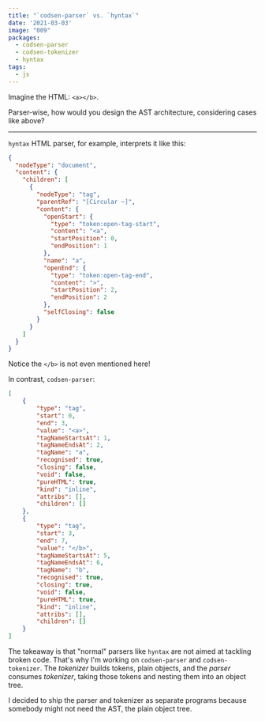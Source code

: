 ```yaml
---
title: "`codsen-parser` vs. `hyntax`"
date: '2021-03-03'
image: "009"
packages:
  - codsen-parser
  - codsen-tokenizer
  - hyntax
tags:
  - js
---
```


Imagine the HTML: `<a></b>`.

Parser-wise, how would you design the AST architecture, considering cases like above?

---

`hyntax` HTML parser, for example, interprets it like this:

```json
{
  "nodeType": "document",
  "content": {
    "children": [
      {
        "nodeType": "tag",
        "parentRef": "[Circular ~]",
        "content": {
          "openStart": {
            "type": "token:open-tag-start",
            "content": "<a",
            "startPosition": 0,
            "endPosition": 1
          },
          "name": "a",
          "openEnd": {
            "type": "token:open-tag-end",
            "content": ">",
            "startPosition": 2,
            "endPosition": 2
          },
          "selfClosing": false
        }
      }
    ]
  }
}
```

Notice the `</b>` is not even mentioned here!

In contrast, `codsen-parser`:

```json
[
    {
        "type": "tag",
        "start": 0,
        "end": 3,
        "value": "<a>",
        "tagNameStartsAt": 1,
        "tagNameEndsAt": 2,
        "tagName": "a",
        "recognised": true,
        "closing": false,
        "void": false,
        "pureHTML": true,
        "kind": "inline",
        "attribs": [],
        "children": []
    },
    {
        "type": "tag",
        "start": 3,
        "end": 7,
        "value": "</b>",
        "tagNameStartsAt": 5,
        "tagNameEndsAt": 6,
        "tagName": "b",
        "recognised": true,
        "closing": true,
        "void": false,
        "pureHTML": true,
        "kind": "inline",
        "attribs": [],
        "children": []
    }
]
```

The takeaway is that "normal" parsers like `hyntax` are not aimed at tackling broken code. That's why I'm working on `codsen-parser` and `codsen-tokenizer`. The _tokenizer_ builds tokens, plain objects, and the _parser_ consumes _tokenizer_, taking those tokens and nesting them into an object tree.

I decided to ship the parser and tokenizer as separate programs because somebody might not need the AST, the plain object tree.